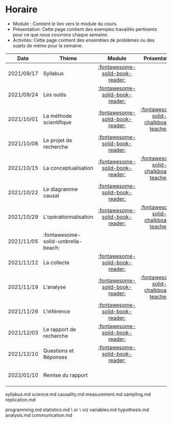 # Horaire

- Module : Contient le lien vers le module du cours.
- Présentation: Cette page contient des exemples travaillés pertinents pour ce que nous couvrons chaque semaine.
- Activités: Cette page contient des ensembles de problèmes ou des sujets de mémo pour la semaine.


| Date       | Thème                              | Module                              | Présentation                               | Travail                             |
| -          | -                                  | :-:                                 | :-:                                        | :-:                                 |
| 2021/09/17 | Syllabus                           | [:fontawesome-solid-book-reader:]() |                                            |                                     |
| 2021/09/24 | Les outils                         | [:fontawesome-solid-book-reader:]() |                                            |                                     |
| 2021/10/01 | La méthode scientifique            | [:fontawesome-solid-book-reader:]() | [:fontawesome-solid-chalkboard-teacher:]() |                                     |
| 2021/10/08 | Le projet de recherche             | [:fontawesome-solid-book-reader:]() |                                            |                                     |
| 2021/10/15 | La conceptualisation               | [:fontawesome-solid-book-reader:]() | [:fontawesome-solid-chalkboard-teacher:]() | [:fontawesome-solid-laptop-code:]() |
| 2021/10/22 | Le diagramme causal                | [:fontawesome-solid-book-reader:]() |                                            |                                     |
| 2021/10/29 | L'opérationnalisation              | [:fontawesome-solid-book-reader:]() | [:fontawesome-solid-chalkboard-teacher:]() |                                     |
| 2021/11/05 | :fontawesome-solid-umbrella-beach: |                                     |                                           |                                    |
| 2021/11/12 | La collecte                        | [:fontawesome-solid-book-reader:]() |                                            |                                     |
| 2021/11/19 | L'analyse                          | [:fontawesome-solid-book-reader:]() | [:fontawesome-solid-chalkboard-teacher:]() | [:fontawesome-solid-laptop-code:]()                             |
| 2021/11/26 | L'inférence                        | [:fontawesome-solid-book-reader:]() |                                            |                                     |
| 2021/12/03 | Le rapport de recherche            | [:fontawesome-solid-book-reader:]() |                                            |                                     |
| 2021/12/10 | Questions et Réponses              | [:fontawesome-solid-book-reader:]() |                                            |                                     |
| 2022/01/10 | Remise du rapport                  |                                     |                                            | [:fontawesome-solid-laptop-code:]() |


syllabus.md
science.md
causality.md
measurement.md
sampling.md
replication.md


programming.md
statistics.md \ or \ viz
variables.md
hypothesis.md
analysis.md
communication.md


